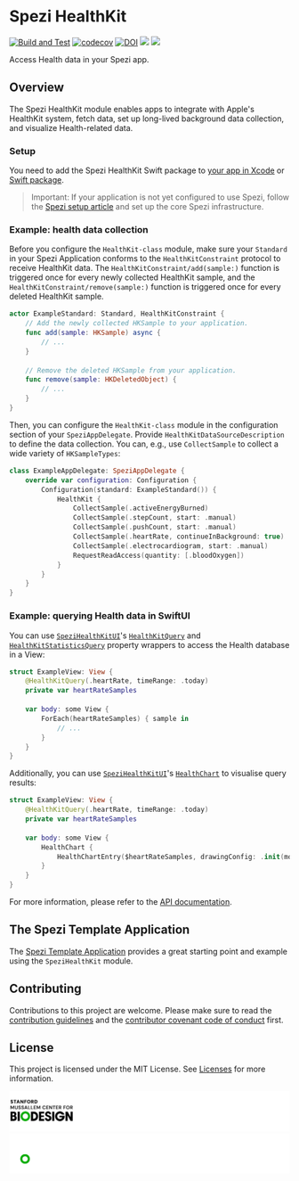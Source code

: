 <!--

This source file is part of the Stanford Spezi open-source project.

SPDX-FileCopyrightText: 2022 Stanford University and the project authors (see CONTRIBUTORS.md)

SPDX-License-Identifier: MIT
  
-->

# Spezi HealthKit

[![Build and Test](https://github.com/StanfordSpezi/SpeziHealthKit/actions/workflows/build-and-test.yml/badge.svg)](https://github.com/StanfordSpezi/SpeziHealthKit/actions/workflows/build-and-test.yml)
[![codecov](https://codecov.io/gh/StanfordSpezi/SpeziHealthKit/branch/main/graph/badge.svg?token=GSed8tVeou)](https://codecov.io/gh/StanfordSpezi/SpeziHealthKit)
[![DOI](https://zenodo.org/badge/DOI/10.5281/zenodo.7824636.svg)](https://doi.org/10.5281/zenodo.7824636)
[![](https://img.shields.io/endpoint?url=https%3A%2F%2Fswiftpackageindex.com%2Fapi%2Fpackages%2FStanfordSpezi%2FSpeziHealthKit%2Fbadge%3Ftype%3Dswift-versions)](https://swiftpackageindex.com/StanfordSpezi/SpeziHealthKit)
[![](https://img.shields.io/endpoint?url=https%3A%2F%2Fswiftpackageindex.com%2Fapi%2Fpackages%2FStanfordSpezi%2FSpeziHealthKit%2Fbadge%3Ftype%3Dplatforms)](https://swiftpackageindex.com/StanfordSpezi/SpeziHealthKit)

Access Health data in your Spezi app.

## Overview

The Spezi HealthKit module enables apps to integrate with Apple's HealthKit system, fetch data, set up long-lived background data collection, and visualize Health-related data.

### Setup

You need to add the Spezi HealthKit Swift package to
[your app in Xcode](https://developer.apple.com/documentation/xcode/adding-package-dependencies-to-your-app) or
[Swift package](https://developer.apple.com/documentation/xcode/creating-a-standalone-swift-package-with-xcode#Add-a-dependency-on-another-Swift-package).

> Important: If your application is not yet configured to use Spezi, follow the
  [Spezi setup article](https://swiftpackageindex.com/stanfordspezi/spezi/documentation/spezi/initial-setup) and set up the core Spezi infrastructure.


### Example: health data collection

Before you configure the ``HealthKit-class`` module, make sure your `Standard` in your Spezi Application conforms to the ``HealthKitConstraint`` protocol to receive HealthKit data. The ``HealthKitConstraint/add(sample:)`` function is triggered once for every newly collected HealthKit sample, and the ``HealthKitConstraint/remove(sample:)`` function is triggered once for every deleted HealthKit sample.
```swift
actor ExampleStandard: Standard, HealthKitConstraint {
    // Add the newly collected HKSample to your application.
    func add(sample: HKSample) async {
        // ...
    }

    // Remove the deleted HKSample from your application.
    func remove(sample: HKDeletedObject) {
        // ...
    }
}
```


Then, you can configure the ``HealthKit-class`` module in the configuration section of your `SpeziAppDelegate`.
Provide ``HealthKitDataSourceDescription`` to define the data collection.
You can, e.g., use ``CollectSample`` to collect a wide variety of `HKSampleTypes`:
```swift
class ExampleAppDelegate: SpeziAppDelegate {
    override var configuration: Configuration {
        Configuration(standard: ExampleStandard()) {
            HealthKit {
                CollectSample(.activeEnergyBurned)
                CollectSample(.stepCount, start: .manual)
                CollectSample(.pushCount, start: .manual)
                CollectSample(.heartRate, continueInBackground: true)
                CollectSample(.electrocardiogram, start: .manual)
                RequestReadAccess(quantity: [.bloodOxygen])
            }
        }
    }
}
```


### Example: querying Health data in SwiftUI

You can use [`SpeziHealthKitUI`](https://swiftpackageindex.com/stanfordspezi/spezihealthkit/documentation/spezihealthkitui)'s [`HealthKitQuery`](https://swiftpackageindex.com/stanfordspezi/spezihealthkit/documentation/spezihealthkitui/healthkitquery) and [`HealthKitStatisticsQuery`](https://swiftpackageindex.com/stanfordspezi/spezihealthkit/documentation/spezihealthkitui/healthkitstatisticsquery) property wrappers to access the Health database in a View:
```swift
struct ExampleView: View {
    @HealthKitQuery(.heartRate, timeRange: .today)
    private var heartRateSamples

    var body: some View {
        ForEach(heartRateSamples) { sample in
            // ...
        }
    }
}
```

Additionally, you can use [`SpeziHealthKitUI`](https://swiftpackageindex.com/stanfordspezi/spezihealthkit/documentation/spezihealthkitui)'s [`HealthChart`](https://swiftpackageindex.com/stanfordspezi/spezihealthkit/documentation/spezihealthkitui/healthchart) to visualise query results:
```swift
struct ExampleView: View {
    @HealthKitQuery(.heartRate, timeRange: .today)
    private var heartRateSamples

    var body: some View {
        HealthChart {
            HealthChartEntry($heartRateSamples, drawingConfig: .init(mode: .line, color: .red))
        }
    }
}
```


For more information, please refer to the [API documentation](https://swiftpackageindex.com/StanfordSpezi/SpeziHealthKit/documentation).

## The Spezi Template Application

The [Spezi Template Application](https://github.com/StanfordSpezi/SpeziTemplateApplication) provides a great starting point and example using the `SpeziHealthKit` module.


## Contributing

Contributions to this project are welcome. Please make sure to read the [contribution guidelines](https://github.com/StanfordSpezi/.github/blob/main/CONTRIBUTING.md) and the [contributor covenant code of conduct](https://github.com/StanfordSpezi/.github/blob/main/CODE_OF_CONDUCT.md) first.


## License

This project is licensed under the MIT License. See [Licenses](https://github.com/StanfordSpezi/SpeziHealthKit/tree/main/LICENSES) for more information.

![Spezi Footer](https://raw.githubusercontent.com/StanfordSpezi/.github/main/assets/FooterLight.png#gh-light-mode-only)
![Spezi Footer](https://raw.githubusercontent.com/StanfordSpezi/.github/main/assets/FooterDark.png#gh-dark-mode-only)
